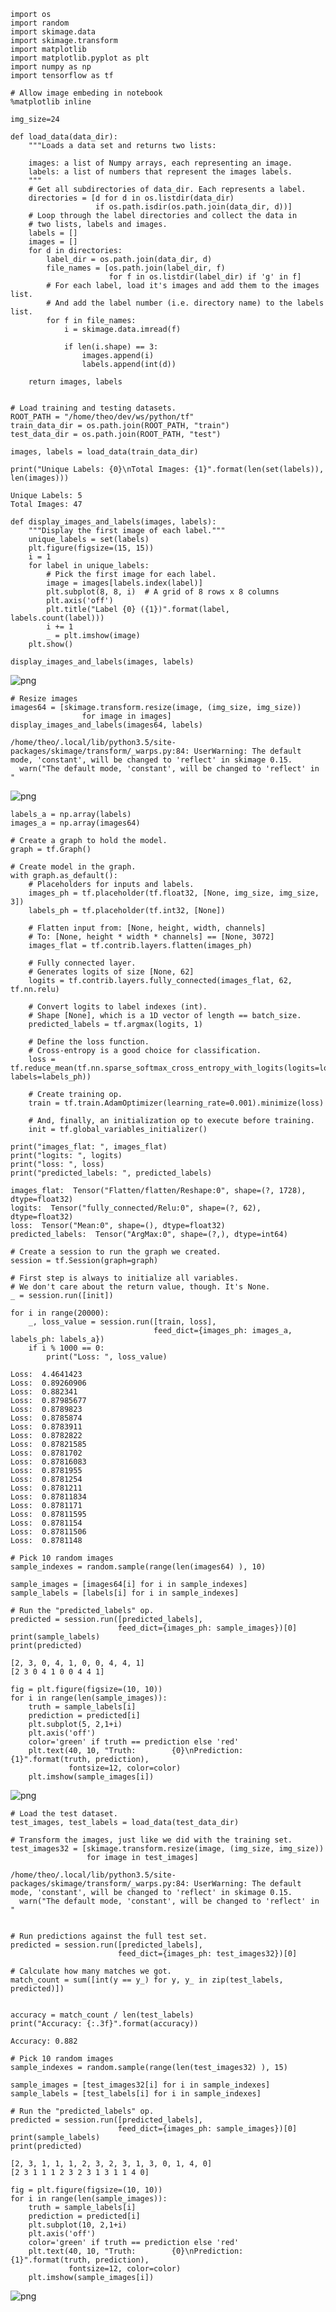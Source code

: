 

```
import os
import random
import skimage.data
import skimage.transform
import matplotlib
import matplotlib.pyplot as plt
import numpy as np
import tensorflow as tf

# Allow image embeding in notebook
%matplotlib inline
```


```
img_size=24
```


```
def load_data(data_dir):
    """Loads a data set and returns two lists:
    
    images: a list of Numpy arrays, each representing an image.
    labels: a list of numbers that represent the images labels.
    """
    # Get all subdirectories of data_dir. Each represents a label.
    directories = [d for d in os.listdir(data_dir) 
                   if os.path.isdir(os.path.join(data_dir, d))]
    # Loop through the label directories and collect the data in
    # two lists, labels and images.
    labels = []
    images = []
    for d in directories:
        label_dir = os.path.join(data_dir, d)
        file_names = [os.path.join(label_dir, f) 
                      for f in os.listdir(label_dir) if 'g' in f]
        # For each label, load it's images and add them to the images list.
        # And add the label number (i.e. directory name) to the labels list.
        for f in file_names:
            i = skimage.data.imread(f)
            
            if len(i.shape) == 3:
                images.append(i)
                labels.append(int(d))
                
    return images, labels


# Load training and testing datasets.
ROOT_PATH = "/home/theo/dev/ws/python/tf"
train_data_dir = os.path.join(ROOT_PATH, "train")
test_data_dir = os.path.join(ROOT_PATH, "test")

images, labels = load_data(train_data_dir)
```


```
print("Unique Labels: {0}\nTotal Images: {1}".format(len(set(labels)), len(images)))
```

    Unique Labels: 5
    Total Images: 47



```
def display_images_and_labels(images, labels):
    """Display the first image of each label."""
    unique_labels = set(labels)
    plt.figure(figsize=(15, 15))
    i = 1
    for label in unique_labels:
        # Pick the first image for each label.
        image = images[labels.index(label)]
        plt.subplot(8, 8, i)  # A grid of 8 rows x 8 columns
        plt.axis('off')
        plt.title("Label {0} ({1})".format(label, labels.count(label)))
        i += 1
        _ = plt.imshow(image)
    plt.show()

display_images_and_labels(images, labels)
```


![png](output_4_0.png)



```
# Resize images
images64 = [skimage.transform.resize(image, (img_size, img_size))
                for image in images]
display_images_and_labels(images64, labels)
```

    /home/theo/.local/lib/python3.5/site-packages/skimage/transform/_warps.py:84: UserWarning: The default mode, 'constant', will be changed to 'reflect' in skimage 0.15.
      warn("The default mode, 'constant', will be changed to 'reflect' in "



![png](output_5_1.png)



```
labels_a = np.array(labels)
images_a = np.array(images64)
```


```
# Create a graph to hold the model.
graph = tf.Graph()

# Create model in the graph.
with graph.as_default():
    # Placeholders for inputs and labels.
    images_ph = tf.placeholder(tf.float32, [None, img_size, img_size, 3])
    labels_ph = tf.placeholder(tf.int32, [None])

    # Flatten input from: [None, height, width, channels]
    # To: [None, height * width * channels] == [None, 3072]
    images_flat = tf.contrib.layers.flatten(images_ph)

    # Fully connected layer. 
    # Generates logits of size [None, 62]
    logits = tf.contrib.layers.fully_connected(images_flat, 62, tf.nn.relu)

    # Convert logits to label indexes (int).
    # Shape [None], which is a 1D vector of length == batch_size.
    predicted_labels = tf.argmax(logits, 1)

    # Define the loss function. 
    # Cross-entropy is a good choice for classification.
    loss = tf.reduce_mean(tf.nn.sparse_softmax_cross_entropy_with_logits(logits=logits, labels=labels_ph))
    
    # Create training op.
    train = tf.train.AdamOptimizer(learning_rate=0.001).minimize(loss)

    # And, finally, an initialization op to execute before training.
    init = tf.global_variables_initializer()

print("images_flat: ", images_flat)
print("logits: ", logits)
print("loss: ", loss)
print("predicted_labels: ", predicted_labels)
```

    images_flat:  Tensor("Flatten/flatten/Reshape:0", shape=(?, 1728), dtype=float32)
    logits:  Tensor("fully_connected/Relu:0", shape=(?, 62), dtype=float32)
    loss:  Tensor("Mean:0", shape=(), dtype=float32)
    predicted_labels:  Tensor("ArgMax:0", shape=(?,), dtype=int64)



```
# Create a session to run the graph we created.
session = tf.Session(graph=graph)

# First step is always to initialize all variables. 
# We don't care about the return value, though. It's None.
_ = session.run([init])
```


```
for i in range(20000):
    _, loss_value = session.run([train, loss], 
                                feed_dict={images_ph: images_a, labels_ph: labels_a})
    if i % 1000 == 0:
        print("Loss: ", loss_value)
```

    Loss:  4.4641423
    Loss:  0.89260906
    Loss:  0.882341
    Loss:  0.87985677
    Loss:  0.8789823
    Loss:  0.8785874
    Loss:  0.8783911
    Loss:  0.8782822
    Loss:  0.87821585
    Loss:  0.8781702
    Loss:  0.87816083
    Loss:  0.8781955
    Loss:  0.8781254
    Loss:  0.8781211
    Loss:  0.87811834
    Loss:  0.8781171
    Loss:  0.87811595
    Loss:  0.8781154
    Loss:  0.87811506
    Loss:  0.8781148



```
# Pick 10 random images
sample_indexes = random.sample(range(len(images64) ), 10)

sample_images = [images64[i] for i in sample_indexes]
sample_labels = [labels[i] for i in sample_indexes]

# Run the "predicted_labels" op.
predicted = session.run([predicted_labels], 
                        feed_dict={images_ph: sample_images})[0]
print(sample_labels)
print(predicted)
```

    [2, 3, 0, 4, 1, 0, 0, 4, 4, 1]
    [2 3 0 4 1 0 0 4 4 1]



```
fig = plt.figure(figsize=(10, 10))
for i in range(len(sample_images)):
    truth = sample_labels[i]
    prediction = predicted[i]
    plt.subplot(5, 2,1+i)
    plt.axis('off')
    color='green' if truth == prediction else 'red'
    plt.text(40, 10, "Truth:        {0}\nPrediction: {1}".format(truth, prediction), 
             fontsize=12, color=color)
    plt.imshow(sample_images[i])
```


![png](output_11_0.png)



```
# Load the test dataset.
test_images, test_labels = load_data(test_data_dir)
```


```
# Transform the images, just like we did with the training set.
test_images32 = [skimage.transform.resize(image, (img_size, img_size))
                 for image in test_images]
```

    /home/theo/.local/lib/python3.5/site-packages/skimage/transform/_warps.py:84: UserWarning: The default mode, 'constant', will be changed to 'reflect' in skimage 0.15.
      warn("The default mode, 'constant', will be changed to 'reflect' in "



```

# Run predictions against the full test set.
predicted = session.run([predicted_labels], 
                        feed_dict={images_ph: test_images32})[0]

# Calculate how many matches we got.
match_count = sum([int(y == y_) for y, y_ in zip(test_labels, predicted)])


accuracy = match_count / len(test_labels)
print("Accuracy: {:.3f}".format(accuracy))
```

    Accuracy: 0.882



```
# Pick 10 random images
sample_indexes = random.sample(range(len(test_images32) ), 15)

sample_images = [test_images32[i] for i in sample_indexes]
sample_labels = [test_labels[i] for i in sample_indexes]

# Run the "predicted_labels" op.
predicted = session.run([predicted_labels], 
                        feed_dict={images_ph: sample_images})[0]
print(sample_labels)
print(predicted)
```

    [2, 3, 1, 1, 1, 2, 3, 2, 3, 1, 3, 0, 1, 4, 0]
    [2 3 1 1 1 2 3 2 3 1 3 1 1 4 0]



```
fig = plt.figure(figsize=(10, 10))
for i in range(len(sample_images)):
    truth = sample_labels[i]
    prediction = predicted[i]
    plt.subplot(10, 2,1+i)
    plt.axis('off')
    color='green' if truth == prediction else 'red'
    plt.text(40, 10, "Truth:        {0}\nPrediction: {1}".format(truth, prediction), 
             fontsize=12, color=color)
    plt.imshow(sample_images[i])
```


![png](output_16_0.png)


